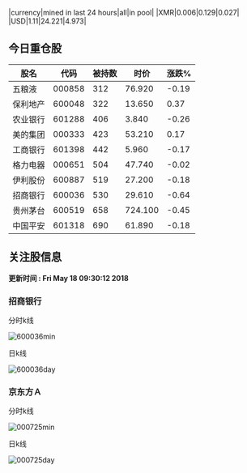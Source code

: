 |currency|mined in last 24 hours|all|in pool|
|XMR|0.006|0.129|0.027|
|USD|1.11|24.221|4.973|

## 今日重仓股 

|股名|代码|被持数|时价|涨跌%|
|---|---|---|---|---|
|五粮液|000858|312|76.920|-0.19|
|保利地产|600048|322|13.650|0.37|
|农业银行|601288|406|3.840|-0.26|
|美的集团|000333|423|53.210|0.17|
|工商银行|601398|442|5.960|-0.17|
|格力电器|000651|504|47.740|-0.02|
|伊利股份|600887|519|27.200|-0.18|
|招商银行|600036|530|29.610|-0.64|
|贵州茅台|600519|658|724.100|-0.45|
|中国平安|601318|690|61.890|-0.18|

## 关注股信息
**更新时间 : Fri May 18 09:30:12 2018**
### 招商银行 
分时k线

![600036min](http://image.sinajs.cn/newchart/min/n/sh600036.gif)

日k线

![600036day](http://image.sinajs.cn/newchart/daily/n/sh600036.gif)

### 京东方Ａ 
分时k线

![000725min](http://image.sinajs.cn/newchart/min/n/sz000725.gif)

日k线

![000725day](http://image.sinajs.cn/newchart/daily/n/sz000725.gif)
